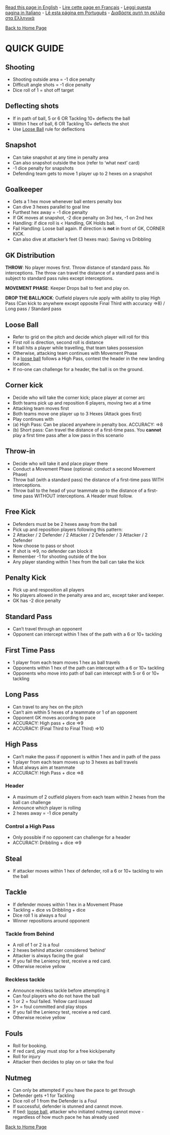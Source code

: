 [Read this page in English](https://counterattackgame.github.io/wiki/quick_guide) - [Lire cette page en Français](https://counterattackgame.github.io/wiki/fr/quick_guide) - [Leggi questa pagina in Italiano](https://counterattackgame.github.io/wiki/it/quick_guide) - [Lê esta página em Português](https://counterattackgame.github.io/wiki/pt/quick_guide) - [Διαβάστε αυτή τη σελίδα στα Ελληνικά](https://counterattackgame.github.io/wiki/gr/quick_guide)

[Back to Home Page](https://counterattackgame.github.io/wiki/index)
# QUICK GUIDE

## Shooting

- Shooting outside area = -1 dice penalty
- Difficult angle shots = -1 dice penalty
- Dice roll of 1 = shot off target

## Deflecting shots

- If in path of ball, 5 or 6 OR Tackling 10+ deflects the ball
- Within 1 hex of ball, 6 OR Tackling 10+ deflects the shot
- Use [Loose Ball](https://counterattackgame.github.io/wiki/loose_ball) rule for deflections

## Snapshot

- Can take snapshot at any time in penalty area
- Can also snapshot outside the box (refer to ‘what next’ card)
- -1 dice penalty for snapshots
- Defending team gets to move 1 player up to 2 hexes on a snapshot

## Goalkeeper

- Gets a 1 hex move whenever ball enters penalty box
- Can dive 3 hexes parallel to goal line
- Furthest hex away = -1 dice penalty
- If GK moves at snapshot, -2 dice penalty on 3rd hex, -1 on 2nd hex
- Handling: if dice roll is < Handling, GK Holds ball.
- Fail Handling: Loose ball again. If direction is **not** in front of GK, CORNER KICK.
- Can also dive at attacker’s feet (3 hexes max): Saving vs Dribbling

## GK Distribution

**THROW**: No player moves first. Throw distance of standard pass. No interceptions. The throw can travel the distance of a standard pass and is subject to standard pass rules except interceptions. 

**MOVEMENT PHASE**: Keeper Drops ball to feet and play on.

**DROP THE BALL/KICK**: Outfield players rule apply with ability to play High Pass (Can kick to anywhere except opposite Final Third with accuracy =>8) / Long pass / Standard pass

## Loose Ball

- Refer to grid on the pitch and decide which player will roll for this
- First roll is direction, second roll is distance
- If ball hits a player while travelling, that team takes possession
- Otherwise, attacking team continues with Movement Phase
- If a [loose ball](https://counterattackgame.github.io/wiki/loose_ball) follows a High Pass, contest the header in the new landing location.
- If no-one can challenge for a header, the ball is on the ground.

## Corner kick

- Decide who will take the corner kick; place player at corner arc
- Both teams pick up and reposition 6 players, moving two at a time
- Attacking team moves first
- Both teams move one player up to 3 Hexes (Attack goes first)
- Play continues with
- (a) High Pass: Can be placed anywhere in penalty box. ACCURACY: =>8
- (b) Short pass: Can travel the distance of a first-time pass. You **cannot** play a first time pass after a low pass in this scenario

## Throw-in

- Decide who will take it and place player there
- Conduct a Movement Phase (optional: conduct a second Movement Phase)
- Throw ball (with a standard pass) the distance of a first-time pass WITH interceptions.
- Throw ball to the head of your teammate up to the distance of a first-time pass WITHOUT interceptions. A Header must follow.

## Free Kick

- Defenders must be be 2 hexes away from the ball
- Pick up and reposition players following this pattern:
- 2 Attacker / 2 Defender / 2 Attacker / 2 Defender / 3 Attacker / 2 Defender
- Now choose to pass or shoot
- If shot is =>9, no defender can block it
- Remember -1 for shooting outside of the box
- Any player standing within 1 hex from the ball can take the kick

## Penalty Kick

- Pick up and resposition all players
- No players allowed in the penalty area and arc, except taker and keeper.
- GK has -2 dice penalty

## Standard Pass

- Can’t travel through an opponent
- Opponent can intercept within 1 hex of the path with a 6 or 10+ tackling

## First Time Pass

- 1 player from each team moves 1 hex as ball travels
- Opponents within 1 hex of the path can intercept with a 6 or 10+ tackling
- Opponents who move into path of ball can intercept with 5 or 6 or 10+ tackling

## Long Pass

- Can travel to any hex on the pitch
- Can’t aim within 5 hexes of a teammate or 1 of an opponent
- Opponent GK moves according to pace
- ACCURACY: High pass + dice =>9
- ACCURACY: (Final Third to Final Third) =>10

## High Pass

- Can’t make the pass if opponent is within 1 hex and in path of the pass
- 1 player from each team moves up to 3 hexes as ball travels
- Must always aim at teammate
- ACCURACY: High Pass + dice =>8

### Header

- A maximum of 2 outfield players from each team within 2 hexes from the ball can challenge
- Announce which player is rolling
- 2 hexes away = -1 dice penalty

### Control a High Pass

- Only possible if no opponent can challenge for a header
- ACCURACY: Dribbling + dice =>9

## Steal

- If attacker moves within 1 hex of defender, roll a 6 or 10+ tackling to win the ball

## Tackle

- If defender moves within 1 hex in a Movement Phase
- Tackling + dice vs Dribbling + dice
- Dice roll 1 is always a foul
- Winner repositions around opponent
### Tackle from Behind

- A roll of 1 or 2 is a foul
- 2 hexes behind attacker considered ‘behind’
- Attacker is always facing the goal
- If you fail the Leniency test, receive a red card.
- Otherwise receive yellow

### Reckless tackle

- Announce reckless tackle before attempting it
- Can foul players who do not have the ball
- 1 or 2 = foul failed. Yellow card issued
- 3+ = foul committed and play stops
- If you fail the Leniency test, receive a red card.
- Otherwise receive yellow

## Fouls

- Roll for booking.
- If red card, play must stop for a free kick/penalty
- Roll for injury
- Attacker then decides to play on or take the foul

## Nutmeg

- Can only be attempted if you have the pace to get through
- Defender gets +1 for Tackling
- Dice roll of 1 from the Defender is a Foul
- If successful, defender is stunned and cannot move.
- If tied: [loose ball](https://counterattackgame.github.io/wiki/loose_ball), attacker who initiated nutmeg cannot move - regardless of how much pace he has already used

[Back to Home Page](https://counterattackgame.github.io/wiki/index)
